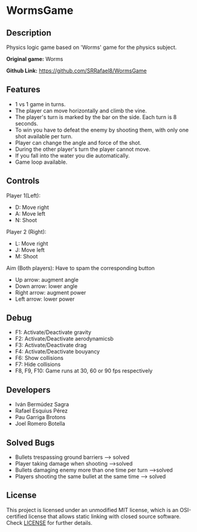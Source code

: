 # WormsGame

## Description
Physics logic game based on 'Worms' game for the physics subject.

**Original game:** Worms

**Github Link:** https://github.com/SRRafael8/WormsGame

## Features
 - 1 vs 1 game in turns.
 - The player can move horizontally and climb the vine.
 - The player's turn is marked by the bar on the side. Each turn is 8 seconds.
 - To win you have to defeat the enemy by shooting them, with only one shot available per turn.
 - Player can change the angle and force of the shot.
 - During the other player's turn the player cannot move.
 - If you fall into the water you die automatically.
 - Game loop available.

## Controls
Player 1(Left):
 - D: Move right
 - A: Move left
 - N: Shoot

Player 2 (Right):
 - L: Move right
 - J: Move left
 - M: Shoot

Aim (Both players):
Have to spam the corresponding button
 - Up arrow: augment angle
 - Down arrow: lower angle
 - Right arrow: augment power
 - Left arrow: lower power

## Debug
 - F1: Activate/Deactivate gravity
 - F2: Activate/Deactivate aerodynamicsb
 - F3: Activate/Deactivate drag
 - F4: Activate/Deactivate bouyancy
 - F6: Show collisions
 - F7: Hide collisions
 - F8, F9, F10: Game runs at 30, 60 or 90 fps respectively

## Developers
 - Iván Bermúdez Sagra
 - Rafael Esquius Pérez
 - Pau Garriga Brotons
 - Joel Romero Botella

## Solved Bugs
 - Bullets trespassing ground barriers --> solved
 - Player taking damage when shooting -->solved
 - Bullets damaging enemy more than one time per turn -->solved
 - Players shooting the same bullet at the same time --> solved

## License
This project is licensed under an unmodified MIT license, which is an OSI-certified license that allows static linking with closed source software. Check [LICENSE](LICENSE) for further details.
